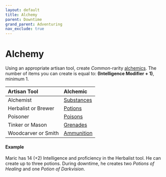 ```yaml
---
layout: default
title: Alchemy
parent: Downtime
grand_parent: Adventuring
nav_exclude: true
---
```



# Alchemy

Using an appropriate artisan tool, create *Common*-rarity [alchemics](../../docs/gear/alchemics). The number of items you can create is equal to: **(Intelligence Modifier + 1)**, minimum 1. 

| Artisan Tool        | Alchemic                                |
| :------------------ | :-------------------------------------- |
| Alchemist           | [Substances](../../docs/gear/alchemics) |
| Herbalist or Brewer | [Potions](../../docs/gear/alchemics)    |
| Poisoner            | [Poisons](../../docs/gear/alchemics)    |
| Tinker or Mason     | [Grenades](../../docs/gear/alchemics)   |
| Woodcarver or Smith | [Ammunition](../../docs/gear/alchemics) |

#### Example

Maric has 14 (+2) Intelligence and proficiency in the Herbalist tool. He can create up to three potions. During downtime, he creates two _Potions of Healing_ and one _Potion of Darkvision_.